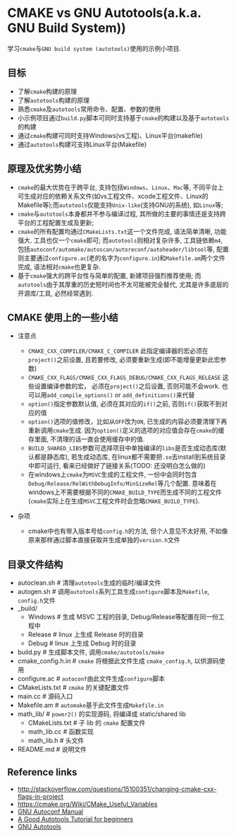# CMAKE vs GNU Autotools(a.k.a. GNU Build System))  
学习`cmake`与`GNU build system (autotools)`使用的示例小项目.  

## 目标
- 了解`cmake`构建的原理  
- 了解`autotools`构建的原理    
- 熟悉`cmake`及`autotools`常用命令、配置、参数的使用
- 小示例项目通过`build.py`脚本可同时支持基于`cmake`的构建以及基于`autotools`的构建  
- 通过`cmake`构建可同时支持Windows(vs工程)、Linux平台(makefile)   
- 通过`autotools`构建可支持Linux平台(Makefile)   

## 原理及优劣势小结  
- `cmake`的最大优势在于跨平台, 支持包括`Windows`、`Linux`、`Mac`等, 不同平台上可生成对应的依赖关系文件(如vs工程文件、xcode工程文件、Linux的Makefile等);而`autotools`仅能支持`Unix-like`(支持GNU的系统), 如`Linux`等;     
- `cmake`与`autotools`本身都并不参与编译过程, 其所做的主要的事情还是支持跨平台的工程配置生成及更新;  
- `cmake`的所有配置均通过`CMakeLists.txt`这一个文件完成, 语法简单清晰, 功能强大. 工具也仅一个`cmake`即可; 而`autotools`则相对复杂许多, 工具链依赖`m4`, 包括`autoconf/automake/autoscan/autoreconf/autoheader/libtool`等, 配置则主要通过`configure.ac`(老的名字为`configure.in`)和`Makefile.am`两个文件完成, 语法相对`cmake`也更复杂.   
- 基于`cmake`强大的跨平台性与简单的配置, 新建项目强烈推荐使用; 而`autotools`由于其厚重的历史短时间也不太可能被完全替代, 尤其是许多底层的开源库/工具, 必然经常遇到.   

## CMAKE 使用上的一些小结  
- 注意点  
  - `CMAKE_CXX_COMPILER/CMAKE_C_COMPILER` 此指定编译器的宏必须在`project()`之前设置, 且若要修改, 必须要重新生成(即不能增量更新此宏参数)  
  - `CMAKE_CXX_FLAGS/CMAKE_CXX_FLAGS_DEBUG/CMAKE_CXX_FLAGS_RELEASE` 这些设置编译参数的宏， 必须在`project()`之后设置, 否则可能不会work. 也可以用`add_compile_options()` or `add_definitions()`来代替     
  - `option()`指定参数默认值, 必须在其对应的`if()`之前, 否则`if()`获取不到对应的值   
  - `option()`选项的值修改，比如从`OFF`改为`ON`, 已生成的内容必须要清理下再重新调用`cmake`生成. 因为`option()`定义的选项的对应值会存在`cmake`的缓存里面, 不清理的话一直会使用缓存中的值.     
  - `BUILD_SHARED_LIBS`参数可选择项目中单独编译的`libs`是否生成动态库(默认都是静态库), 若生成动态库, 在linux都不需要把`.so`去install到系统目录中即可运行, 看来已经做好了链接关系(TODO: 还没明白怎么做的)   
  - 在windows上`cmake`为`MSVC`生成的工程文件, 一份中会同时包含`Debug/Release/RelWithDebugInfo/MinSizeRel`等几个配置. 意味着在windows上不需要根据不同的`CMAKE_BUILD_TYPE`而生成不同的工程文件(`cmake`实际上在生成`MSVC`工程文件时会忽略`CMAKE_BUILD_TYPE`).  

- 杂项  
  - cmake中也有带入版本号给`config.h`的方法, 但个人意见不太好用, 不如像原来那样通过脚本直接获取并生成单独的`version.h`文件  

## 目录文件结构  
- autoclean.sh        # 清理`autotools`生成的临时/编译文件   
- autogen.sh          # 调用`autotools`系列工具生成`configure`脚本及`Makefile`, `config.h`文件  
- _build/  
  - Windows           # 生成 MSVC 工程的目录, Debug/Release等配置在同一份工程中  
  - Release           # linux 上生成 Release 时的目录   
  - Debug             # linux 上生成 Debug 时的目录  
- build.py            # 生成脚本文件, 调用`cmake/autotools/make`  
- cmake_config.h.in   # `cmake` 将根据此文件生成 `cmake_config.h`, 以供源码使用  
- configure.ac        # `autoconf`由此文件生成`configure`脚本  
- CMakeLists.txt      # `cmake` 的关键配置文件  
- main.cc             # 源码入口
- Makefile.am         # `automake`基于此文件生成`Makefile.in`  
- math_lib/           # `power2()` 的实现源码, 将编译成 static/shared lib  
  - CMakeLists.txt    # 子 lib 的 `cmake` 配置文件  
  - math_lib.cc       # 函数实现  
  - math_lib.h        # 头文件  
- README.md           # 说明文件  

## Reference links   
- http://stackoverflow.com/questions/15100351/changing-cmake-cxx-flags-in-project  
- https://cmake.org/Wiki/CMake_Useful_Variables  
- [GNU Autoconf Manual]( https://www.gnu.org/software/autoconf/manual/autoconf.html)  
- [A Good Autotools Tutorial for beginners](http://markuskimius.wikidot.com/programming:tut:autotools)  
- [GNU Autotools](https://en.wikipedia.org/wiki/GNU_Autotools)


